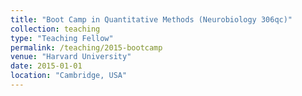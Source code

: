 ```yaml
---
title: "Boot Camp in Quantitative Methods (Neurobiology 306qc)"
collection: teaching
type: "Teaching Fellow"
permalink: /teaching/2015-bootcamp
venue: "Harvard University"
date: 2015-01-01
location: "Cambridge, USA"
---
```

